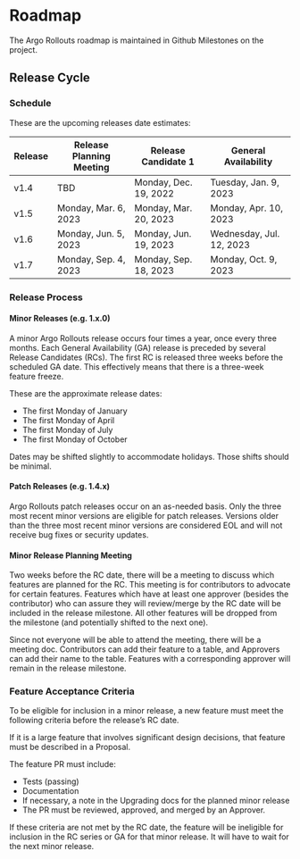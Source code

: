 # Roadmap

The Argo Rollouts roadmap is maintained in Github Milestones on the project.

## Release Cycle

### Schedule

These are the upcoming releases date estimates:

| Release | Release Planning Meeting | Release Candidate 1   | General Availability     |
|---------|--------------------------|-----------------------|--------------------------|
| v1.4    | TBD                      | Monday, Dec. 19, 2022 | Tuesday, Jan. 9, 2023    |
| v1.5    | Monday, Mar. 6, 2023     | Monday, Mar. 20, 2023 | Monday, Apr. 10, 2023    |
| v1.6    | Monday, Jun. 5, 2023     | Monday, Jun. 19, 2023 | Wednesday, Jul. 12, 2023 |
| v1.7    | Monday, Sep. 4, 2023     | Monday, Sep. 18, 2023 | Monday, Oct. 9, 2023     |

### Release Process

#### Minor Releases (e.g. 1.x.0)

A minor Argo Rollouts release occurs four times a year, once every three months. Each General Availability (GA) release is
preceded by several Release Candidates (RCs). The first RC is released three weeks before the scheduled GA date. This
effectively means that there is a three-week feature freeze.

These are the approximate release dates:

* The first Monday of January
* The first Monday of April
* The first Monday of July
* The first Monday of October

Dates may be shifted slightly to accommodate holidays. Those shifts should be minimal.

#### Patch Releases (e.g. 1.4.x)

Argo Rollouts patch releases occur on an as-needed basis. Only the three most recent minor versions are eligible for patch
releases. Versions older than the three most recent minor versions are considered EOL and will not receive bug fixes or
security updates.

#### Minor Release Planning Meeting

Two weeks before the RC date, there will be a meeting to discuss which features are planned for the RC. This meeting is
for contributors to advocate for certain features. Features which have at least one approver (besides the contributor)
who can assure they will review/merge by the RC date will be included in the release milestone. All other features will
be dropped from the milestone (and potentially shifted to the next one).

Since not everyone will be able to attend the meeting, there will be a meeting doc. Contributors can add their feature
to a table, and Approvers can add their name to the table. Features with a corresponding approver will remain in the
release milestone.

### Feature Acceptance Criteria

To be eligible for inclusion in a minor release, a new feature must meet the following criteria before the release’s RC
date.

If it is a large feature that involves significant design decisions, that feature must be described in a Proposal.

The feature PR must include:

* Tests (passing)
* Documentation
* If necessary, a note in the Upgrading docs for the planned minor release
* The PR must be reviewed, approved, and merged by an Approver.

If these criteria are not met by the RC date, the feature will be ineligible for inclusion in the RC series or GA for
that minor release. It will have to wait for the next minor release.
